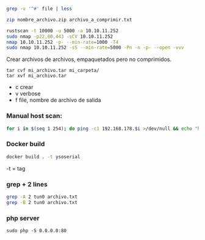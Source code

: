 	
```bash
grep -v '^#' file | less
```

```bash
zip nombre_archivo.zip archivo_a_comprimir.txt
```

```bash
rustscan -t 10000 -u 5000 -a 10.10.11.252
sudo nmap -p22,80,443 -sCV 10.10.11.252
nmap 10.10.11.252 -p- --min-rate=1000 -T4
sudo nmap 10.10.11.252 -sS --min-rate=5000 -Pn -n -p- --open -vvv
```

Crear archivos de archivos, empaquetados pero no comprimidos.
```shell
tar cvf mi_archivo.tar mi_carpeta/
tar xvf mi_archivo.tar

```
- c crear
- v verbose
- f file, nombre de archivo de salida

### Manual host scan:

```bash
for i in $(seq 1 254); do ping -c1 192.168.178.$i >/dev/null && echo "host en 172.223.0.$i"; done;
```

### Docker build

```bash
docker build . -t ysoserial
```

-t = tag

### grep + 2 lines

```bash
grep -A 2 tun0 archivo.txt
grep -B 2 tun0 archivo.txt
```


### php server

```shell-session
sudo php -S 0.0.0.0:80
```